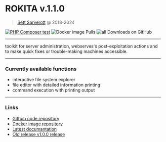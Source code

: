 # ROKITA v.1.1.0
> [Sett Sarverott](https://sarverott.github.io) @ 2018-2024

[![PHP Composer test](https://github.com/Sarverott/rokita/actions/workflows/php.yml/badge.svg?branch=master)](https://github.com/Sarverott/rokita/actions/workflows/php.yml)
![Docker image Pulls](https://img.shields.io/docker/pulls/sarverott/rokita)
![all Downloads on GitHub](https://img.shields.io/github/downloads/sarverott/rokita/total)

---

toolkit for server administration, webserves's post-exploitation actions and to make quick fixes or trouble-making machines accessible. 

---

### Currently available functions
- interactive file system explorer
- file editor with detailed information printing
- command execution with printing output

---

### Links
- [Github code repository](https://github.com/Sarverott/rokita)
- [Docker image repository](https://hub.docker.com/r/sarverott/rokita)
- [Latest documantation](https://drive.google.com/file/d/1yBN6vVjO3HCpFTcwn9rlhhd1JWgvSool/view)
- [Old release v1.0.0 release](https://github.com/Sarverott/rokita/archive/refs/tags/1.0.zip)
